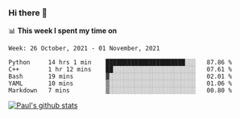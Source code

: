 ### Hi there 👋

📊 **This week I spent my time on**
<!--START_SECTION:waka-->
```text
Week: 26 October, 2021 - 01 November, 2021

Python     14 hrs 1 min    ██████████████████████░░░   87.86 % 
C++        1 hr 12 mins    ██░░░░░░░░░░░░░░░░░░░░░░░   07.61 % 
Bash       19 mins         ▓░░░░░░░░░░░░░░░░░░░░░░░░   02.01 % 
YAML       10 mins         ▒░░░░░░░░░░░░░░░░░░░░░░░░   01.06 % 
Markdown   7 mins          ▒░░░░░░░░░░░░░░░░░░░░░░░░   00.80 % 
```
<!--END_SECTION:waka-->


[![Paul's github stats](https://github-readme-stats.vercel.app/api?username=mickeyouyou&theme=dracula&show_icons=true)](https://github.com/anuraghazra/github-readme-stats)
